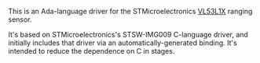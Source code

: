 This is an Ada-language driver for the STMicroelectronics [VL53L1X](https://www.st.com/en/imaging-and-photonics-solutions/vl53l1x.html) ranging sensor.

It's based on STMicroelectronics's STSW-IMG009 C-language driver, and initially includes that driver via an automatically-generated binding. It's intended to reduce the dependence on C in stages.
